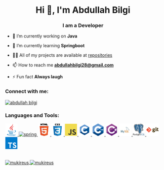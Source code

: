 <h1 align="center">Hi 👋, I'm Abdullah Bilgi</h1>
<h3 align="center">I am a Developer</h3>

- 🔭 I’m currently working on **Java**

- 🌱 I’m currently learning **Springboot**

- 👨‍💻 All of my projects are available at [repositories](https://github.com/abdullahbilgi?tab=repositories)

- 📫 How to reach me **abdullahbilgi28@gmail.com**

- ⚡ Fun fact **Always laugh**

<h3 align="left">Connect with me:</h3>
<p align="left">
<a href="https://www.linkedin.com/in/abdullah-bilgi-845949223/" target="blank"><img align="center" src="https://raw.githubusercontent.com/rahuldkjain/github-profile-readme-generator/master/src/images/icons/Social/linked-in-alt.svg" alt="abdullah bilgi" height="30" width="40" /></a>
</p>

<h3 align="left">Languages and Tools:</h3>
<p align="left"></p> 
<a href="#" target="_blank" rel="noreferrer"> <img src="https://raw.githubusercontent.com/devicons/devicon/master/icons/java/java-original.svg" alt="java" width="40" height="40"/> </a>
<a href="#" target="_blank" rel="noreferrer"> <img src="https://www.vectorlogo.zone/logos/springio/springio-icon.svg" alt="spring" width="40" height="40"/> </a>
<a href="#"><img src="https://raw.githubusercontent.com/github/explore/cebd63002168a05a6a642f309227eefeccd92950/topics/html/html.png" alt="html" width="40" height="40"/> </a>
<a href="#" target="_blank" rel="noreferrer"> <img src="https://raw.githubusercontent.com/github/explore/cebd63002168a05a6a642f309227eefeccd92950/topics/css/css.png" alt="css" width="40" height="40"/> </a>
<a href="#" target="_blank" rel="noreferrer"> <img src="https://raw.githubusercontent.com/devicons/devicon/master/icons/javascript/javascript-original.svg" alt="javascript" width="40" height="40"/> </a>
<a href=#" target="_blank" rel="noreferrer"> <img src="https://raw.githubusercontent.com/github/explore/cebd63002168a05a6a642f309227eefeccd92950/topics/c/c.png" alt="c" width="40" height="40"/> </a>
<a href="#" target="_blank" rel="noreferrer"> <img src="https://raw.githubusercontent.com/devicons/devicon/master/icons/cplusplus/cplusplus-original.svg" alt="cplusplus" width="40" height="40"/> </a>
<a href="#" target="_blank" rel="noreferrer"> <img src="https://raw.githubusercontent.com/devicons/devicon/master/icons/csharp/csharp-original.svg" alt="csharp" width="40" height="40"/> </a>
<a href=#" target="_blank" rel="noreferrer"> <img src="https://raw.githubusercontent.com/github/explore/cebd63002168a05a6a642f309227eefeccd92950/topics/mysql/mysql.png" alt="mssql" width="40" height="40"/> </a>
<a href="#" target="_blank" rel="noreferrer"> <img src="https://raw.githubusercontent.com/devicons/devicon/master/icons/postgresql/postgresql-original-wordmark.svg" alt="postgresql" width="40" height="40"/> </a>
<a href="#" target="_blank" rel="noreferrer"> <img src="https://raw.githubusercontent.com/github/explore/cebd63002168a05a6a642f309227eefeccd92950/topics/git/git.png" alt="git" width="40" height="40"/> </a>
<a href="#" target="_blank" rel="noreferrer"> <img src="https://raw.githubusercontent.com/devicons/devicon/master/icons/typescript/typescript-original.svg" alt="typescript" width="40" height="40"/> </a>
</p>

</br>
<div >
  <a href="https://github.com/abdullahbilgi">
    <img height="180em" align="center" src="https://github-readme-stats.vercel.app/api?username=abdullahbilgi&show_icons=true&locale=en&theme=algolia&include_all_commits=true&count_private=true" alt="mukireus"/>
  <img height="180em" align="center" src="https://github-readme-stats.vercel.app/api/top-langs?username=abdullahbilgi&show_icons=true&locale=en&layout=compact&langs_count=8&theme=algolia" alt="mukireus"/>

  </a>
</div>
